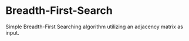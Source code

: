 # Breadth-First-Search
Simple Breadth-First Searching algorithm utilizing an adjacency matrix as input.
